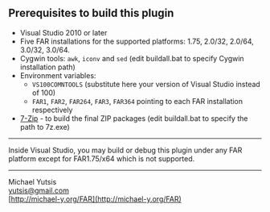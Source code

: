 Prerequisites to build this plugin
----------------------------------

* Visual Studio 2010 or later
* Five FAR installations for the supported platforms: 1.75, 2.0/32, 2.0/64, 3.0/32, 3.0/64.
* Cygwin tools: `awk`, `iconv` and `sed`
   (edit buildall.bat to specify Cygwin installation path)
* Environment variables:
  * `VS100COMNTOOLS` (substitute here your version of Visual Studio instead of 100)
  * `FAR1`, `FAR2`, `FAR264`, `FAR3`, `FAR364` pointing to each FAR installation respectively
* [7-Zip](http://www.7-zip.org/) - to build the final ZIP packages (edit buildall.bat to specify the path to 7z.exe)
   
---
Inside Visual Studio, you may build or debug this plugin under any FAR platform except for FAR1.75/x64 which is not supported.

---
Michael Yutsis  
[yutsis@gmail.com](mailto:yutsis@gmail.com)  
[http://michael-y.org/FAR](http://michael-y.org/FAR)  
